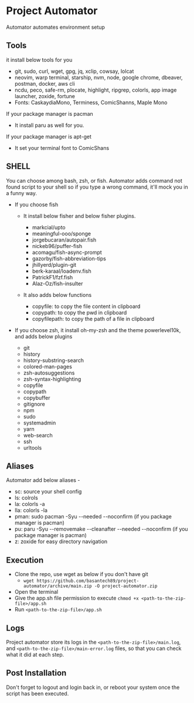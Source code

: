 # Project Automator

Automator automates environment setup

## Tools

it install below tools for you

- git, sudo, curl, wget, gpg, jq, xclip, cowsay, lolcat
- neovim, warp terminal, starship, nvm, node, google chrome, dbeaver, postman, docker, aws cli
- ncdu, peco, safe-rm, plocate, highlight, ripgrep, colorls, app image launcher, zoxide, fortune
- Fonts: CaskaydiaMono, Terminess, ComicShanns, Maple Mono

If your package manager is pacman

- It install paru as well for you.

If your package manager is apt-get

- It set your terminal font to ComicShans

## SHELL

You can choose among bash, zsh, or fish. Automator adds command not found script to your shell so if you type a wrong command, it'll mock you in a funny way.

- If you choose fish
  - It install below fisher and below fisher plugins.
    - markcial/upto
    - meaningful-ooo/sponge
    - jorgebucaran/autopair.fish
    - nickeb96/puffer-fish
    - acomagu/fish-async-prompt
    - gazorby/fish-abbreviation-tips
    - jhillyerd/plugin-git
    - berk-karaal/loadenv.fish
    - PatrickF1/fzf.fish
    - Alaz-Oz/fish-insulter

  - It also adds below functions
    - copyfile: to copy the file content in clipboard
    - copypath: to copy the pwd in clipboard
    - copyfilepath: to copy the path of a file in clipboard

- If you choose zsh, it install oh-my-zsh and the theme powerlevel10k, and adds below plugins
  - git
  - history
  - history-substring-search
  - colored-man-pages
  - zsh-autosuggestions
  - zsh-syntax-highlighting
  - copyfile
  - copypath
  - copybuffer
  - gitignore
  - npm
  - sudo
  - systemadmin
  - yarn
  - web-search
  - ssh
  - urltools

## Aliases

Automator add below aliases -

- sc: source your shell config
- ls: colrols
- la: colorls -a
- lla: colorls -la
- pman: sudo pacman -Syu --needed --noconfirm (if you package manager is pacman)
- pu: paru -Syu --removemake --cleanafter --needed --noconfirm (if you package manager is pacman)
- z: zoxide for easy directory navigation

## Execution

- Clone the repo, use wget as below if you don't have git
  - ```wget https://github.com/basantech89/project-automator/archive/main.zip -O project-automator.zip```
- Open the terminal
- Give the app.sh file permission to execute `chmod +x <path-to-the-zip-file>/app.sh`
- Run `<path-to-the-zip-file>/app.sh`

## Logs

Project automator store its logs in the `<path-to-the-zip-file>/main.log`, and `<path-to-the-zip-file>/main-error.log` files, so that you can check what it did at each step.

## Post Installation

Don't forget to logout and login back in, or reboot your system once the script has been executed.

